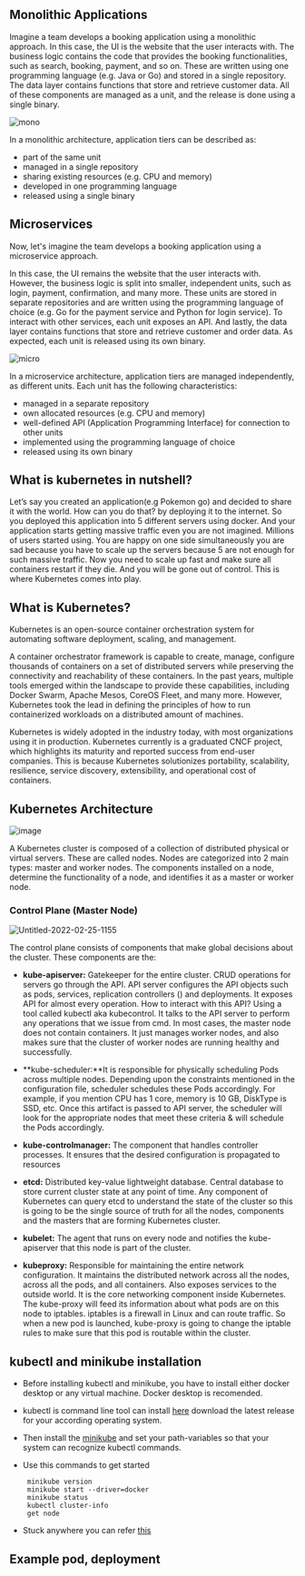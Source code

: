 ## Monolithic Applications

Imagine a team develops a booking application using a monolithic approach. In this case, the UI is the website that the user interacts with. The business logic contains the code that provides the booking functionalities, such as search, booking, payment, and so on. These are written using one programming language (e.g. Java or Go) and stored in a single repository. The data layer contains functions that store and retrieve customer data. All of these components are managed as a unit, and the release is done using a single binary.


![mono](https://user-images.githubusercontent.com/75531528/157446111-70946705-a5a7-40a7-ac3f-b5d068ea0773.png)

In a monolithic architecture, application tiers can be described as:

- part of the same unit
- managed in a single repository
- sharing existing resources (e.g. CPU and memory)
- developed in one programming language
- released using a single binary

## Microservices

Now, let's imagine the team develops a booking application using a microservice approach.

In this case, the UI remains the website that the user interacts with. However, the business logic is split into smaller, independent units, such as login, payment, confirmation, and many more. These units are stored in separate repositories and are written using the programming language of choice (e.g. Go for the payment service and Python for login service). To interact with other services, each unit exposes an API. And lastly, the data layer contains functions that store and retrieve customer and order data. As expected, each unit is released using its own binary.

![micro](https://user-images.githubusercontent.com/75531528/157449331-4518deb2-797c-44e4-aa9a-3045fb7638c9.png)


In a microservice architecture, application tiers are managed independently, as different units. Each unit has the following characteristics:

- managed in a separate repository
- own allocated resources (e.g. CPU and memory)
- well-defined API (Application Programming Interface) for connection to other units
- implemented using the programming language of choice
- released using its own binary




## What is kubernetes in nutshell?

Let’s say you created an application(e.g Pokemon go) and decided to share it with the world. How can you do that? by deploying it to the internet. So you deployed this application into 5 different servers using docker. And your application starts getting massive traffic even you are not imagined. Millions of users started using. You are happy on one side simultaneously you are sad because you have to scale up the servers because 5 are not enough for such massive traffic. Now you need to scale up fast and make sure all containers restart if they die. And you will be gone out of control.
This is where Kubernetes comes into play.

## What is Kubernetes?

Kubernetes is an open-source container orchestration system for automating software deployment, scaling, and management.

A container orchestrator framework is capable to create, manage, configure thousands of containers on a set of distributed servers while preserving the connectivity and reachability of these containers. In the past years, multiple tools emerged within the landscape to provide these capabilities, including Docker Swarm, Apache Mesos, CoreOS Fleet, and many more. However, Kubernetes took the lead in defining the principles of how to run containerized workloads on a distributed amount of machines.

Kubernetes is widely adopted in the industry today, with most organizations using it in production. Kubernetes currently is a graduated CNCF project, which highlights its maturity and reported success from end-user companies. This is because Kubernetes solutionizes portability, scalability, resilience, service discovery, extensibility, and operational cost of containers.

## Kubernetes Architecture

![image](https://video.udacity-data.com/topher/2020/December/5fdfdd93_screenshot-2020-12-20-at-23.25.47/screenshot-2020-12-20-at-23.25.47.png)

A Kubernetes cluster is composed of a collection of distributed physical or virtual servers. These are called nodes. Nodes are categorized into 2 main types: master and worker nodes. The components installed on a node, determine the functionality of a node, and identifies it as a master or worker node.

### Control Plane (Master Node)

![Untitled-2022-02-25-1155](https://user-images.githubusercontent.com/75531528/157451578-b8449549-9746-46c4-982f-86965525b57b.png)


The control plane consists of components that make global decisions about the cluster. These components are the:

- **kube-apiserver:** Gatekeeper for the entire cluster. CRUD operations for servers go through the API. API server configures the API objects such as pods, services, replication controllers () and deployments. It exposes API for almost every operation. How to interact with this API? Using a tool called kubectl aka kubecontrol. It talks to the API server to perform any operations that we issue from cmd. In most cases, the master node does not contain containers. It just manages worker nodes, and also makes sure that the cluster of worker nodes are running healthy and successfully.

- **kube-scheduler:**It is responsible for physically scheduling Pods across multiple nodes. Depending upon the constraints mentioned in the configuration file, scheduler schedules these Pods accordingly. For example, if you mention CPU has 1 core, memory is 10 GB, DiskType is SSD, etc. Once this artifact is passed to API server, the scheduler will look for the appropriate nodes that meet these criteria & will schedule the Pods accordingly.

- **kube-controlmanager:** The component that handles controller processes. It ensures that the desired configuration is propagated to resources

- **etcd:** Distributed key-value lightweight database. Central database to store current cluster state at any point of time. Any component of Kubernetes can query etcd to understand the state of the cluster so this is going to be the single source of truth for all the nodes, components and the masters that are forming Kubernetes cluster.

- **kubelet:**  The agent that runs on every node and notifies the kube- apiserver that this node is part of the cluster.

- **kubeproxy:** Responsible for maintaining the entire network configuration. It maintains the distributed network across all the nodes, across all the pods, and all containers. Also exposes services to the outside world. It is the core networking component inside Kubernetes. The kube-proxy will feed its information about what pods are on this node to iptables. iptables is a firewall in Linux and can route traffic. So when a new pod is launched, kube-proxy is going to change the iptable rules to make sure that this pod is routable within the cluster.

## kubectl and minikube installation
- Before installing kubectl and minikube, you have to install either docker desktop or any virtual machine. Docker desktop is recomended.
- kubectl is command line tool can install [here](https://kubernetes.io/docs/tasks/tools) download the latest release for your according operating system.
- Then install the [minikube](https://minikube.sigs.k8s.io/docs/start/)  and set your path-variables so that your system can recognize kubectl commands.
- Use this commands to get started

       minikube version
       minikube start --driver=docker
       minikube status
       kubectl cluster-info
       get node
- Stuck anywhere you can refer [this](https://www.youtube.com/watch?v=xhxmExC9N1U&t=1305s)

## Example pod, deployment


